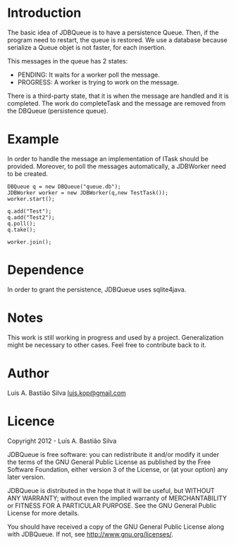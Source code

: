 # Introduction #

The basic idea of JDBQueue is to have a persistence Queue. Then, if the program need to restart, the queue is restored.
We use a database because serialize a Queue objet is not faster, for each insertion.

This messages in the queue has 2 states:
- PENDING: It waits for a worker poll the message. 
- PROGRESS: A worker is trying to work on the message. 

There is a third-party state, that it is when the message are handled and it is 
completed. The work do completeTask and the message are removed from the 
DBQueue (persistence queue). 

# Example #

In order to handle the message an implementation of ITask should be provided.
Moreover, to poll the messages automatically, a JDBWorker need to be created.


    DBQueue q = new DBQueue("queue.db");
    JDBWorker worker = new JDBWorker(q,new TestTask());
    worker.start();

    q.add("Test");
    q.add("Test2");
    q.poll();
    q.take();

    worker.join();



# Dependence #

In order to grant the persistence, JDBQueue uses sqlite4java.

# Notes #

This work is still working in progress and used by a project. Generalization might be necessary to other cases. Feel free to contribute back to it.

# Author #


Luís A. Bastião Silva <luis.kop@gmail.com>



# Licence #

Copyright   2012 - Luís A. Bastião Silva

JDBQueue is free software: you can redistribute it and/or modify
it under the terms of the GNU General Public License as published by
the Free Software Foundation, either version 3 of the License, or
(at your option) any later version.

JDBQueue is distributed in the hope that it will be useful,
but WITHOUT ANY WARRANTY; without even the implied warranty of
MERCHANTABILITY or FITNESS FOR A PARTICULAR PURPOSE.  See the
GNU General Public License for more details.

You should have received a copy of the GNU General Public License
along with JDBQueue.  If not, see <http://www.gnu.org/licenses/>.

